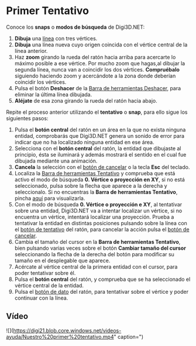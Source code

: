 # Primer Tentativo

Conoce los **snaps** o **modos de búsqueda** de Digi3D.NET:

1. **Dibuja** una [línea](https://github.com/digi21/docs/tree/7fc627c885c16fb88afc7cc05a6df2a2f4a54563/digi3d-net/primeros-pasos/comenzando-a-utilizar-digi3d.net/comenzando-con-la-ventana-de-dibujo/DibujandoLasPrimerasLineas.html) con tres vértices.
2. **Dibuja** una línea nueva cuyo origen coincida con el vértice central de la línea anterior.
3. Haz **zoom** girando la rueda del ratón hacia arriba para acercarte lo máximo posible a ese vértice. Por mucho zoom que hagas,al dibujar la segunda línea, nunca van a coincidir los dos vértices. **Compruébalo** siguiendo haciendo zoom y acercándote a la zona donde deberían coincidir los vértices.
4. Pulsa el botón **Deshacer** de la [Barra de herramientas Deshacer](https://github.com/digi21/docs/tree/7fc627c885c16fb88afc7cc05a6df2a2f4a54563/digi3d-net/primeros-pasos/comenzando-a-utilizar-digi3d.net/comenzando-con-la-ventana-de-dibujo/BarraDeHerramientasDeshacer.html), para eliminar la última línea dibujada.
5. **Aléjate** de esa zona girando la rueda del ratón hacia abajo.

Repite el proceso anterior utilizando el **tentativo** o **snap**, para ello sigue los siguientes pasos:

1. Pulsa el **botón central** del ratón en un área en la que no exista ninguna entidad, comprobarás que Digi3D.NET genera un sonido de error para indicar que no ha localizado ninguna entidad en ese área.
2. Selecciona con el **botón central** del ratón, la entidad que dibujaste al principio, ésta se iluminará y además mostrará el sentido en el cual fue dibujada mediante una animación.
3. **Cancela** la selección con el [botón de cancelar](primer-tentativo.md) o la tecla **Esc** del teclado.
4. Localiza la [Barra de herramientas Tentativo](https://github.com/digi21/docs/tree/7fc627c885c16fb88afc7cc05a6df2a2f4a54563/digi3d-net/primeros-pasos/comenzando-a-utilizar-digi3d.net/comenzando-con-la-ventana-de-dibujo/BarraDeHerramientasTentativo.html) y comprueba que está activo el modo de búsqueda **0. Vértice o proyección en XY**, si no está seleccionado, pulsa sobre la flecha que aparece a la derecha y seleccionalo. Si no encuentras la **Barra de herramientas Tentativo**, pincha [aquí](https://github.com/digi21/docs/tree/7fc627c885c16fb88afc7cc05a6df2a2f4a54563/digi3d-net/primeros-pasos/comenzando-a-utilizar-digi3d.net/comenzando-con-la-ventana-de-dibujo/PresentacionDeBarrasHerramientasBasicas.html) para visualizarla.
5. Con el modo de búsqueda **0. Vértice o proyección e XY**, al tentativar sobre una entidad, Digi3D.NET va a intentar localizar un vértice, si no encuentra un vértice, intentará localizar una proyección. Prueba a tentativar la entidad en distintas posiciones pulsando sobre la línea con el [botón de tentativo](primer-tentativo.md) del ratón, para cancelar la acción pulsa el [botón de cancelar](primer-tentativo.md).
6. Cambia el tamaño del cursor en la **Barra de herramientas Tentativo**, bien pulsando varias veces sobre el botón **Cambiar tamaño del cursor** seleccionando la flecha de la derecha del botón para modificar su tamaño en el desplegable que aparece.
7. Acércate al vértice central de la primera entidad con el cursor, para poder tentativar sobre él.
8. Pulsa el **botón central** del ratón, y comprueba que se ha seleccionado el vértice central de la entidad.
9. Pulsa el [botón de dato](primer-tentativo.md) del ratón, para tentativar sobre el vértice y poder continuar con la línea.

## Vídeo

![](https://digi21.blob.core.windows.net/videos-ayuda/Nuestro%20primer%20tentativo.mp4" caption=")

